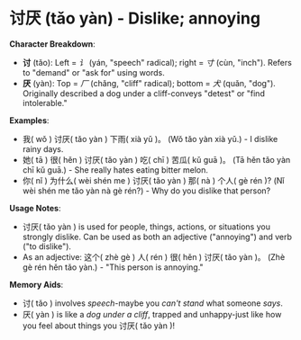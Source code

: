 # **讨厌 (tǎo yàn) - Dislike; annoying**

**Character Breakdown**:  
- **讨** (tǎo): Left = *讠* (yán, "speech" radical); right = *寸* (cùn, "inch"). Refers to "demand" or "ask for" using words.  
- **厌** (yàn): Top = *厂* (chǎng, "cliff" radical); bottom = *犬* (quǎn, "dog"). Originally described a dog under a cliff-conveys "detest" or "find intolerable."

**Examples**:  
- 我( wǒ ) 讨厌( tǎo yàn ) 下雨( xià yǔ )。 (Wǒ tǎo yàn xià yǔ.) - I dislike rainy days.  
- 她( tā ) 很( hěn ) 讨厌( tǎo yàn ) 吃( chī ) 苦瓜( kǔ guā )。 (Tā hěn tǎo yàn chī kǔ guā.) - She really hates eating bitter melon.  
- 你( nǐ ) 为什么( wèi shén me ) 讨厌( tǎo yàn ) 那( nà ) 个人( gè rén )? (Nǐ wèi shén me tǎo yàn nà gè rén?) - Why do you dislike that person?

**Usage Notes**:  
- 讨厌( tǎo yàn ) is used for people, things, actions, or situations you strongly dislike. Can be used as both an adjective ("annoying") and verb ("to dislike").  
- As an adjective: 这个( zhè gè ) 人( rén ) 很( hěn ) 讨厌( tǎo yàn )。 (Zhè gè rén hěn tǎo yàn.) - "This person is annoying."

**Memory Aids**:  
- 讨( tǎo ) involves *speech*-maybe you *can't stand* what someone *says*.  
- 厌( yàn ) is like a *dog under a cliff*, trapped and unhappy-just like how you feel about things you 讨厌( tǎo yàn )!